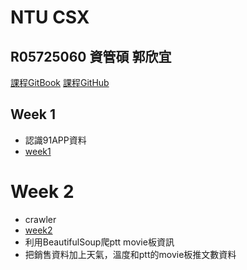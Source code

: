 # NTU CSX

## R05725060 資管碩 郭欣宜

[課程GitBook](https://pecu.gitbooks.io/python_/content/)
[課程GitHub](https://github.com/NTU-CSX-Project/107-1PythonSampleCode)

## Week 1

- 認識91APP資料
- [week1](https://github.com/kuosheena2/CSX/tree/master/week_1)

# Week 2

- crawler
- [week2](https://github.com/kuosheena2/CSX/tree/master/week_2)
- 利用BeautifulSoup爬ptt movie板資訊
- 把銷售資料加上天氣，溫度和ptt的movie板推文數資料